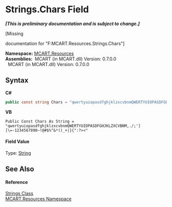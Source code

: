 # Strings.Chars Field
 _**\[This is preliminary documentation and is subject to change.\]**_

\[Missing <summary> documentation for "F:MCART.Resources.Strings.Chars"\]

**Namespace:**&nbsp;<a href="041b170e-5907-685d-b002-4dcd9adea31f">MCART.Resources</a><br />**Assemblies:**&nbsp;&nbsp;MCART (in MCART.dll) Version: 0.7.0.0<br />&nbsp;&nbsp;MCART (in MCART.dll) Version: 0.7.0.0<br />

## Syntax

**C#**<br />
``` C#
public const string Chars = "qwertyuiopasdfghjklzxcvbnmQWERTYUIOPASDFGHJKLZXCVBNM,./;'][\=-1234567890~!@#$%^&*()_+|}{":?><"
```

**VB**<br />
``` VB
Public Const Chars As String = "qwertyuiopasdfghjklzxcvbnmQWERTYUIOPASDFGHJKLZXCVBNM,./;'][\=-1234567890~!@#$%^&*()_+|}{":?><"
```


#### Field Value
Type: <a href="http://msdn2.microsoft.com/es-es/library/s1wwdcbf" target="_blank">String</a>

## See Also


#### Reference
<a href="405d9625-9048-d87c-0dfb-200370247352">Strings Class</a><br /><a href="041b170e-5907-685d-b002-4dcd9adea31f">MCART.Resources Namespace</a><br />